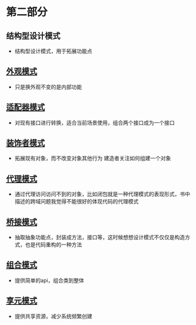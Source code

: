 # 第二部分
  ## 结构型设计模式
  - 结构型设计模式，用于拓展功能点
  ## [外观模式](/javascript-design-pattern/part2/facede)
  - 只是换外观不变的是内部功能
  ## [适配器模式](/javascript-design-pattern/part2/adapter) 
  - 对现有接口进行转换，适合当前场景使用，组合两个接口成为一个接口
  ## [装饰者模式](/javascript-design-pattern/part2/decorator) 
  - 拓展现有对象，而不改变对象其他行为
  建造者关注如何组建一个对象
  ## [代理模式](/javascript-design-pattern/part2/proxy)
  - 通过代理访问访问不到的对象，比如闭包就是一种代理模式的表现形式，书中描述的跨域问题我觉得不能很好的体现代码的代理模式
  ## [桥接模式](/javascript-design-pattern/part2/adapter)
  - 抽取抽象功能点，封装成方法，接口等，这时候想想设计模式不仅仅是构造方式，也是代码重构的一种方法
  ## [组合模式](/javascript-design-pattern/part2/composite)
  - 提供简单的api，组合类到整体
  ## [享元模式](/javascript-design-pattern/part2/flyweight)
  - 提供共享资源，减少系统频繁创建
                                                                                                                                    